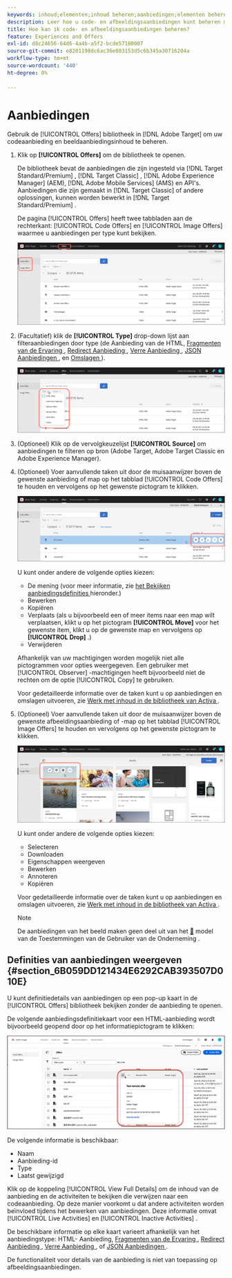 ```yaml
---
keywords: inhoud;elementen;inhoud beheren;aanbiedingen;elementen beheren;selectiemodus openen;selectiemodus
description: Leer hoe u code- en afbeeldingsaanbiedingen kunt beheren met de bibliotheek Aanbiedingen in Adobe Target.
title: Hoe kan ik code- en afbeeldingsaanbiedingen beheren?
feature: Experiences and Offers
exl-id: d8c24656-64d6-4a4b-a5f2-bcde57180007
source-git-commit: e8201198dc6ac36e803153d5c6b345a30716204a
workflow-type: tm+mt
source-wordcount: '440'
ht-degree: 0%

---
```


# Aanbiedingen

Gebruik de [!UICONTROL Offers] bibliotheek in [!DNL Adobe Target] om uw codeaanbieding en beeldaanbiedingsinhoud te beheren.

1. Klik op **[!UICONTROL Offers]** om de bibliotheek te openen.

   De bibliotheek bevat de aanbiedingen die zijn ingesteld via [!DNL Target Standard/Premium] , [!DNL Target Classic] , [!DNL Adobe Experience Manager] (AEM), [!DNL Adobe Mobile Services] (AMS) en API&#39;s. Aanbiedingen die zijn gemaakt in [!DNL Target Classic] of andere oplossingen, kunnen worden bewerkt in [!DNL Target Standard/Premium] .

   De pagina [!UICONTROL Offers] heeft twee tabbladen aan de rechterkant: [!UICONTROL Code Offers] en [!UICONTROL Image Offers] waarmee u aanbiedingen per type kunt bekijken.

   ![ pagina die van Aanbiedingen de Aanbiedingen van de Code en de lusjes van de Aanbiedingen van het Beeld tonen ](/help/main/c-experiences/c-manage-content/assets/offers-page.png)

1. (Facultatief) klik de **[!UICONTROL Type]** drop-down lijst aan filteraanbiedingen door type (de Aanbieding van de HTML, [ Fragmenten van de Ervaring ](/help/main/c-experiences/c-manage-content/aem-experience-fragments.md), [ Redirect Aanbieding ](/help/main/c-experiences/c-manage-content/offer-redirect.md), [ Verre Aanbieding ](/help/main/c-experiences/c-manage-content/about-remote-offers.md), [ JSON Aanbiedingen ](/help/main/c-experiences/c-manage-content/create-json-offer.md), en [ Omslagen ](/help/main/c-experiences/c-manage-content/create-content-folder.md)).

   ![ aanbiedingen_filter beeld ](assets/offers_filter.png)

1. (Optioneel) Klik op de vervolgkeuzelijst **[!UICONTROL Source]** om aanbiedingen te filteren op bron (Adobe Target, Adobe Target Classic en Adobe Experience Manager).

1. (Optioneel) Voer aanvullende taken uit door de muisaanwijzer boven de gewenste aanbieding of map op het tabblad [!UICONTROL Code Offers] te houden en vervolgens op het gewenste pictogram te klikken.

   ![ de opties van Codeaanbiedingen ](assets/offer-picker-large.png)

   U kunt onder andere de volgende opties kiezen:

   * De mening (voor meer informatie, zie [ het Bekijken aanbiedingsdefinities ](#section_6B059DD121434E6292CAB393507D010E) hieronder.)
   * Bewerken
   * Kopiëren
   * Verplaats (als u bijvoorbeeld een of meer items naar een map wilt verplaatsen, klikt u op het pictogram **[!UICONTROL Move]** voor het gewenste item, klikt u op de gewenste map en vervolgens op **[!UICONTROL Drop]** .)
   * Verwijderen

   Afhankelijk van uw machtigingen worden mogelijk niet alle pictogrammen voor opties weergegeven. Een gebruiker met [!UICONTROL Observer] -machtigingen heeft bijvoorbeeld niet de rechten om de optie [!UICONTROL Copy] te gebruiken.

   Voor gedetailleerde informatie over de taken kunt u op aanbiedingen en omslagen uitvoeren, zie [ Werk met inhoud in de bibliotheek van Activa ](/help/main/c-experiences/c-manage-content/assets-working.md).

1. (Optioneel) Voer aanvullende taken uit door de muisaanwijzer boven de gewenste afbeeldingsaanbieding of -map op het tabblad [!UICONTROL Image Offers] te houden en vervolgens op het gewenste pictogram te klikken.

   ![ de opties van de Aanbiedingen van het Beeld ](/help/main/c-experiences/c-manage-content/assets/image-offers-icons.png)

   U kunt onder andere de volgende opties kiezen:

   * Selecteren
   * Downloaden
   * Eigenschappen weergeven
   * Bewerken
   * Annoteren
   * Kopiëren

   Voor gedetailleerde informatie over de taken kunt u op aanbiedingen en omslagen uitvoeren, zie [ Werk met inhoud in de bibliotheek van Activa ](/help/main/c-experiences/c-manage-content/assets-working.md).

   >[!NOTE]
   >
   >De aanbiedingen van het beeld maken geen deel uit van het [&#128279;](/help/main/administrating-target/c-user-management/property-channel/property-channel.md) model van de Toestemmingen van de Gebruiker van de Onderneming .


## Definities van aanbiedingen weergeven {#section_6B059DD121434E6292CAB393507D010E}

U kunt definitiedetails van aanbiedingen op een pop-up kaart in de [!UICONTROL Offers] bibliotheek bekijken zonder de aanbieding te openen.

De volgende aanbiedingsdefinitiekaart voor een HTML-aanbieding wordt bijvoorbeeld geopend door op het informatiepictogram te klikken:

![ aanbieding-kaart-html beeld ](assets/offer-card-html-new.png)

De volgende informatie is beschikbaar:

* Naam
* Aanbieding-id
* Type
* Laatst gewijzigd

Klik op de koppeling [!UICONTROL View Full Details] om de inhoud van de aanbieding en de activiteiten te bekijken die verwijzen naar een codeaanbieding. Op deze manier voorkomt u dat andere activiteiten worden beïnvloed tijdens het bewerken van aanbiedingen. Deze informatie omvat [!UICONTROL Live Activities] en [!UICONTROL Inactive Activities] .

De beschikbare informatie op elke kaart varieert afhankelijk van het aanbiedingstype: HTML- Aanbieding, [ Fragmenten van de Ervaring ](/help/main/c-experiences/c-manage-content/aem-experience-fragments.md), [ Redirect Aanbieding ](/help/main/c-experiences/c-manage-content/offer-redirect.md), [ Verre Aanbieding ](/help/main/c-experiences/c-manage-content/about-remote-offers.md), of [ JSON Aanbiedingen ](/help/main/c-experiences/c-manage-content/create-json-offer.md).

De functionaliteit voor details van de aanbieding is niet van toepassing op afbeeldingsaanbiedingen.

<!--

## Training video: The Content Repository ![Overview badge](/help/main/assets/overview.png)

This video includes information about managing offers.

* Connection between the [Experience Cloud Asset Library](https://experienceleague.adobe.com/docs/core-services/interface/assets/creative-cloud.html?lang=nl-NL) and the Target Content Library 
* Custom HTML Offers 
* Custom HTML Offer in the [!UICONTROL Visual Experience Composer]

>[!VIDEO](https://video.tv.adobe.com/v/17387)

-->
